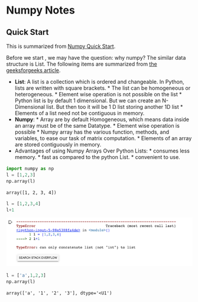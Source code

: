 # Numpy Notes
## Quick Start
This is summarized from [Numpy Quick Start](https://numpy.org/devdocs/user/quickstart.html).

Before we start , we may have the question: why numpy? The similar data structure is List.
The following items are summarized from [the geeksforgeeks article](https://www.geeksforgeeks.org/python-lists-vs-numpy-arrays/).
* **List**: A list is a collection which is ordered and changeable. In Python, lists are written with square brackets.
           * The list can be homogeneous or heterogeneous.
           * Element wise operation is not possible on the list
           * Python list is by default 1 dimensional. But we can create an N-Dimensional list. But then too it will be 1 D list storing another 1D list
           * Elements of a list need not be contiguous in memory.
* **Numpy**: 
          * Array are by default Homogeneous, which means data inside an array must be of the same Datatype. 
          * Element wise operation is possible
          * Numpy array has the various function, methods, and variables, to ease our task of matrix computation.
          * Elements of an array are stored contiguously in memory.
* Advantages of using Numpy Arrays Over Python Lists:
          * consumes less memory.
          * fast as compared to the python List.
          * convenient to use.

```python
import numpy as np
l = [1,2,3]
np.array(l)
```
```
array([1, 2, 3, 4])
```
```python 
l = [1,2,3,4]
l+1
```
![image.png](../files/numpy_error1.png)
```python 
l = ['a',1,2,3]
np.array(l)
```
```
array(['a', '1', '2', '3'], dtype='<U1')
```

